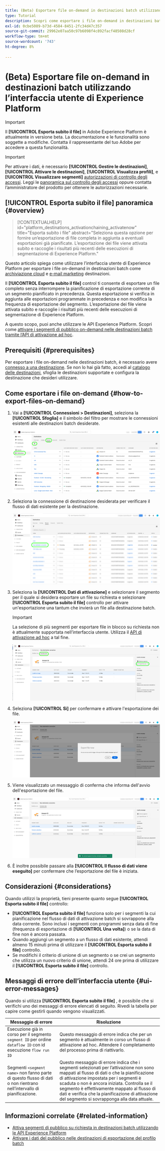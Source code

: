 ```yaml
---
title: (Beta) Esportare file on-demand in destinazioni batch utilizzando l’interfaccia utente di Experience Platform
type: Tutorial
description: Scopri come esportare i file on-demand in destinazioni batch utilizzando l’interfaccia utente di Experience Platform.
exl-id: 0cbe5089-b73d-4584-8451-2fc34d47c357
source-git-commit: 29962e07aa50c97b6098f4c892facf48508d28cf
workflow-type: tm+mt
source-wordcount: '743'
ht-degree: 8%

---
```


# (Beta) Esportare file on-demand in destinazioni batch utilizzando l’interfaccia utente di Experience Platform

>[!IMPORTANT]
>
>Il **[!UICONTROL Esporta subito il file]** in Adobe Experience Platform è attualmente in versione beta. La documentazione e le funzionalità sono soggette a modifiche.
>Contatta il rappresentante del tuo Adobe per accedere a questa funzionalità.

>[!IMPORTANT]
> 
>Per attivare i dati, è necessario **[!UICONTROL Gestire le destinazioni]**, **[!UICONTROL Attivare le destinazioni]**, **[!UICONTROL Visualizza profili]**, e **[!UICONTROL Visualizzare segmenti]** [autorizzazioni di controllo degli accessi](/help/access-control/home.md#permissions). Leggi le [panoramica sul controllo degli accessi](/help/access-control/ui/overview.md) oppure contatta l’amministratore del prodotto per ottenere le autorizzazioni necessarie.

## **[!UICONTROL Esporta subito il file]** panoramica {#overview}

>[!CONTEXTUALHELP]
>id="platform_destinations_activationchaining_activatenow"
>title="Esporta subito i file"
>abstract="Seleziona questa opzione per fornire un’esportazione di file completa in aggiunta a eventuali esportazioni già pianificate. L’esportazione dei file viene attivata subito e raccoglie i risultati più recenti delle esecuzioni di segmentazione di Experience Platform."

Questo articolo spiega come utilizzare l’interfaccia utente di Experience Platform per esportare i file on-demand in destinazioni batch come [archiviazione cloud](/help/destinations/catalog/cloud-storage/overview.md) e [e-mail marketing](/help/destinations/catalog/email-marketing/overview.md) destinazioni.

Il **[!UICONTROL Esporta subito il file]** control ti consente di esportare un file completo senza interrompere la pianificazione di esportazione corrente di un segmento pianificato in precedenza. Questa esportazione si verifica in aggiunta alle esportazioni programmate in precedenza e non modifica la frequenza di esportazione del segmento. L’esportazione dei file viene attivata subito e raccoglie i risultati più recenti delle esecuzioni di segmentazione di Experience Platform.

A questo scopo, puoi anche utilizzare le API Experience Platform. Scopri come [attivare i segmenti di pubblico on-demand nelle destinazioni batch tramite l’API di attivazione ad hoc](/help/destinations/api/ad-hoc-activation-api.md).

## Prerequisiti {#prerequisites}

Per esportare i file on-demand nelle destinazioni batch, è necessario avere [connesso a una destinazione](./connect-destination.md). Se non lo hai già fatto, accedi al [catalogo delle destinazioni](../catalog/overview.md), sfoglia le destinazioni supportate e configura la destinazione che desideri utilizzare.

## Come esportare i file on-demand {#how-to-export-files-on-demand}

1. Vai a **[!UICONTROL Connessioni > Destinazioni]**, seleziona la **[!UICONTROL Sfoglia]** e il simbolo del filtro per mostrare le connessioni esistenti alle destinazioni batch desiderate.

   ![Immagine che evidenzia come accedere alla scheda Sfoglia e filtrare i flussi di dati esistenti.](../assets/ui/activate-on-demand/browse-tab.png)

2. Seleziona la connessione di destinazione desiderata per verificare il flusso di dati esistente per la destinazione.

   ![Immagine che evidenzia un flusso di dati filtrato.](../assets/ui/activate-on-demand/filtered-dataflow.png)

3. Seleziona la **[!UICONTROL Dati di attivazione]** e selezionare il segmento per il quale si desidera esportare un file su richiesta e selezionare **[!UICONTROL Esporta subito il file]** controllo per attivare un&#39;esportazione una tantum che invierà un file alla destinazione batch.

   >[!IMPORTANT]
   >
   >La selezione di più segmenti per esportare file in blocco su richiesta non è attualmente supportata nell’interfaccia utente. Utilizza il [API di attivazione ad hoc](/help/destinations/api/ad-hoc-activation-api.md) a tal fine.

   ![Immagine che evidenzia il pulsante Export file now (Esporta file ora).](../assets/ui/activate-on-demand/activate-segment-on-demand.png)

4. Seleziona **[!UICONTROL Sì]** per confermare e attivare l&#39;esportazione dei file.

   ![Immagine che mostra la finestra di conferma Esporta file ora.](../assets/ui/activate-on-demand/confirm-activation.png)

5. Viene visualizzato un messaggio di conferma che informa dell&#39;avvio dell&#39;esportazione del file.

   ![Immagine che mostra la conferma dell’attivazione ad-hoc riuscita.](../assets/ui/activate-on-demand/ad-hoc-success.png)

6. È inoltre possibile passare alla **[!UICONTROL Il flusso di dati viene eseguito]** per confermare che l’esportazione del file è iniziata.

## Considerazioni {#considerations}

Quando utilizzi la proprietà, tieni presente quanto segue **[!UICONTROL Esporta subito il file]** controllo:

* **[!UICONTROL Esporta subito il file]** funziona solo per i segmenti la cui pianificazione nel flusso di dati di attivazione batch si sovrappone alla data corrente. Sono inclusi i segmenti con programmi senza data di fine (frequenza di esportazione di **[!UICONTROL Una volta]**) o se la data di fine non è ancora passata.
* Quando aggiungi un segmento a un flusso di dati esistente, attendi almeno 15 minuti prima di utilizzare il **[!UICONTROL Esporta subito il file]** controllo.
* Se modifichi il criterio di unione di un segmento o se crei un segmento che utilizza un nuovo criterio di unione, attendi 24 ore prima di utilizzare il **[!UICONTROL Esporta subito il file]** controllo.

## Messaggi di errore dell’interfaccia utente {#ui-error-messages}

Quando si utilizza **[!UICONTROL Esporta subito il file]** , è possibile che si verifichi uno dei messaggi di errore elencati di seguito. Rivedi la tabella per capire come gestirli quando vengono visualizzati.

| Messaggio di errore | Risoluzione |
|---------|----------|
| Esecuzione già in corso per il segmento `segment ID` per ordine `dataflow ID` con id esecuzione `flow run ID` | Questo messaggio di errore indica che per un segmento è attualmente in corso un flusso di attivazione ad hoc. Attendere il completamento del processo prima di riattivarlo. |
| Segmenti `<segment name>` non fanno parte di questo flusso di dati o non rientrano nell’intervallo di pianificazione. | Questo messaggio di errore indica che i segmenti selezionati per l’attivazione non sono mappati al flusso di dati o che la pianificazione di attivazione impostata per i segmenti è scaduta o non è ancora iniziata. Controlla se il segmento è effettivamente mappato al flusso di dati e verifica che la pianificazione di attivazione del segmento si sovrapponga alla data attuale. |

## Informazioni correlate {#related-information}

* [Attiva segmenti di pubblico su richiesta in destinazioni batch utilizzando le API Experience Platform](/help/destinations/api/ad-hoc-activation-api.md)
* [Attivare i dati del pubblico nelle destinazioni di esportazione del profilo batch](/help/destinations/ui/activate-batch-profile-destinations.md)
